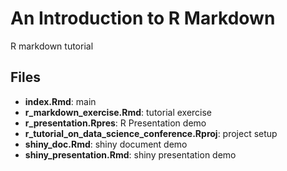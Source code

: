 An Introduction to R Markdown
============

R markdown tutorial

## Files

- **index.Rmd**: main
- **r\_markdown\_exercise.Rmd**: tutorial exercise
- **r\_presentation.Rpres**: R Presentation demo
- **r\_tutorial\_on\_data\_science\_conference.Rproj**: project setup
- **shiny\_doc.Rmd**: shiny document demo
- **shiny\_presentation.Rmd**: shiny presentation demo


